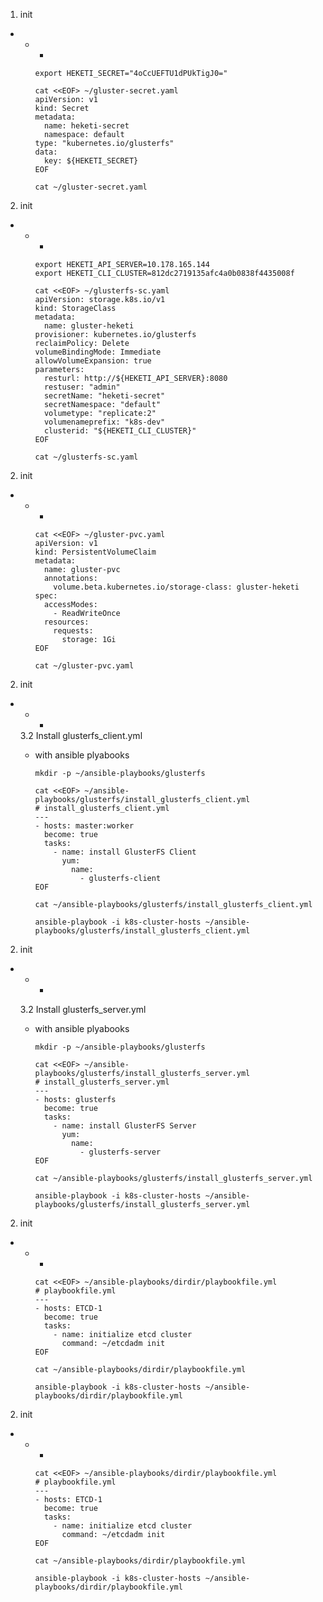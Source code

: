 1. init 
  -  
    - 
      -  

          export HEKETI_SECRET="4oCcUEFTU1dPUkTigJ0="
          
          cat <<EOF> ~/gluster-secret.yaml
          apiVersion: v1
          kind: Secret
          metadata:
            name: heketi-secret
            namespace: default
          type: "kubernetes.io/glusterfs"
          data:
            key: ${HEKETI_SECRET}
          EOF

          cat ~/gluster-secret.yaml

2. init 
  -  
    - 
      -  

          export HEKETI_API_SERVER=10.178.165.144
          export HEKETI_CLI_CLUSTER=812dc2719135afc4a0b0838f4435008f

          cat <<EOF> ~/glusterfs-sc.yaml
          apiVersion: storage.k8s.io/v1
          kind: StorageClass
          metadata:
            name: gluster-heketi
          provisioner: kubernetes.io/glusterfs
          reclaimPolicy: Delete
          volumeBindingMode: Immediate
          allowVolumeExpansion: true
          parameters:
            resturl: http://${HEKETI_API_SERVER}:8080
            restuser: "admin"
            secretName: "heketi-secret"
            secretNamespace: "default"
            volumetype: "replicate:2"
            volumenameprefix: "k8s-dev"
            clusterid: "${HEKETI_CLI_CLUSTER}"
          EOF

          cat ~/glusterfs-sc.yaml

2. init 
  -  
    - 
      -  

          cat <<EOF> ~/gluster-pvc.yaml
          apiVersion: v1
          kind: PersistentVolumeClaim
          metadata:
            name: gluster-pvc
            annotations:
              volume.beta.kubernetes.io/storage-class: gluster-heketi
          spec:
            accessModes:
              - ReadWriteOnce
            resources:
              requests:
                storage: 1Gi
          EOF

          cat ~/gluster-pvc.yaml



2. init 
  -  
    - 
      -  
    3.2 Install glusterfs_client.yml
    - with ansible plyabooks    

          mkdir -p ~/ansible-playbooks/glusterfs

          cat <<EOF> ~/ansible-playbooks/glusterfs/install_glusterfs_client.yml
          # install_glusterfs_client.yml
          ---
          - hosts: master:worker
            become: true
            tasks:
              - name: install GlusterFS Client
                yum: 
                  name:
                    - glusterfs-client
          EOF

          cat ~/ansible-playbooks/glusterfs/install_glusterfs_client.yml

          ansible-playbook -i k8s-cluster-hosts ~/ansible-playbooks/glusterfs/install_glusterfs_client.yml


2. init 
  -  
    - 
      -  

    3.2 Install glusterfs_server.yml
    - with ansible plyabooks    

          mkdir -p ~/ansible-playbooks/glusterfs

          cat <<EOF> ~/ansible-playbooks/glusterfs/install_glusterfs_server.yml
          # install_glusterfs_server.yml
          ---
          - hosts: glusterfs
            become: true
            tasks:
              - name: install GlusterFS Server
                yum: 
                  name:
                    - glusterfs-server
          EOF

          cat ~/ansible-playbooks/glusterfs/install_glusterfs_server.yml

          ansible-playbook -i k8s-cluster-hosts ~/ansible-playbooks/glusterfs/install_glusterfs_server.yml

2. init 
  -  
    - 
      -  

          cat <<EOF> ~/ansible-playbooks/dirdir/playbookfile.yml
          # playbookfile.yml
          ---
          - hosts: ETCD-1
            become: true
            tasks:
              - name: initialize etcd cluster
                command: ~/etcdadm init
          EOF

          cat ~/ansible-playbooks/dirdir/playbookfile.yml

          ansible-playbook -i k8s-cluster-hosts ~/ansible-playbooks/dirdir/playbookfile.yml

2. init 
  -  
    - 
      -  

          cat <<EOF> ~/ansible-playbooks/dirdir/playbookfile.yml
          # playbookfile.yml
          ---
          - hosts: ETCD-1
            become: true
            tasks:
              - name: initialize etcd cluster
                command: ~/etcdadm init
          EOF

          cat ~/ansible-playbooks/dirdir/playbookfile.yml

          ansible-playbook -i k8s-cluster-hosts ~/ansible-playbooks/dirdir/playbookfile.yml
                                                                      